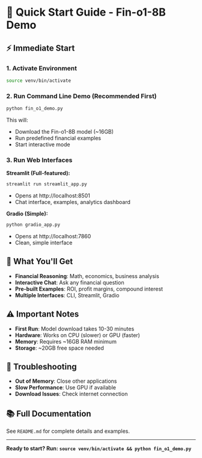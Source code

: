 # 🚀 Quick Start Guide - Fin-o1-8B Demo

## ⚡ Immediate Start

### 1. Activate Environment
```bash
source venv/bin/activate
```

### 2. Run Command Line Demo (Recommended First)
```bash
python fin_o1_demo.py
```
This will:
- Download the Fin-o1-8B model (~16GB)
- Run predefined financial examples
- Start interactive mode

### 3. Run Web Interfaces

**Streamlit (Full-featured):**
```bash
streamlit run streamlit_app.py
```
- Opens at http://localhost:8501
- Chat interface, examples, analytics dashboard

**Gradio (Simple):**
```bash
python gradio_app.py
```
- Opens at http://localhost:7860
- Clean, simple interface

## 🎯 What You'll Get

- **Financial Reasoning**: Math, economics, business analysis
- **Interactive Chat**: Ask any financial question
- **Pre-built Examples**: ROI, profit margins, compound interest
- **Multiple Interfaces**: CLI, Streamlit, Gradio

## ⚠️ Important Notes

- **First Run**: Model download takes 10-30 minutes
- **Hardware**: Works on CPU (slower) or GPU (faster)
- **Memory**: Requires ~16GB RAM minimum
- **Storage**: ~20GB free space needed

## 🔧 Troubleshooting

- **Out of Memory**: Close other applications
- **Slow Performance**: Use GPU if available
- **Download Issues**: Check internet connection

## 📚 Full Documentation

See `README.md` for complete details and examples.

---

**Ready to start? Run: `source venv/bin/activate && python fin_o1_demo.py`**
